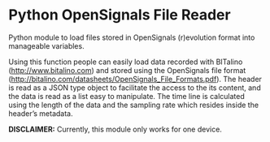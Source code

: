 # Python OpenSignals File Reader

Python module to load files stored in OpenSignals (r)evolution format into manageable variables.

Using this function people can easily load data recorded with BITalino (http://www.bitalino.com) and stored using the OpenSignals file format (http://bitalino.com/datasheets/OpenSignals_File_Formats.pdf). The header is read as a JSON type object to facilitate the access to the its content, and the data is read as a list easy to manipulate. The time line is calculated using the length of the data and the sampling rate which resides inside the header’s metadata.

**DISCLAIMER:** Currently, this module only works for one device.
